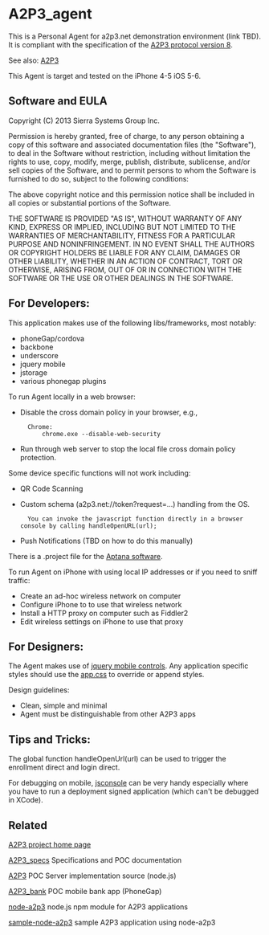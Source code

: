 # A2P3_agent #

This is a Personal Agent for a2p3.net demonstration  environment (link TBD). It is compliant with the specification of the [A2P3 protocol version 8](http://www.a2p3.ca/PDFs/A2P3%20Protocol%20draft%209.pdf "A2P3 protocol version v0.9").

See also: [A2P3](https://github.com/dickhardt/A2P3 "A2P3")

This Agent is target and tested on the iPhone 4-5 iOS 5-6.   

## Software and EULA ##

Copyright (C) 2013 Sierra Systems Group Inc.

Permission is hereby granted, free of charge, to any person obtaining a 
copy of this software and associated documentation files (the "Software"), 
to deal in the Software without restriction, including without limitation 
the rights to use, copy, modify, merge, publish, distribute, sublicense, 
and/or sell copies of the Software, and to permit persons to whom the 
Software is furnished to do so, subject to the following conditions:

The above copyright notice and this permission notice shall be included 
in all copies or substantial portions of the Software.

THE SOFTWARE IS PROVIDED "AS IS", WITHOUT WARRANTY OF ANY KIND, EXPRESS 
OR IMPLIED, INCLUDING BUT NOT LIMITED TO THE WARRANTIES OF MERCHANTABILITY, 
FITNESS FOR A PARTICULAR PURPOSE AND NONINFRINGEMENT. IN NO EVENT SHALL 
THE AUTHORS OR COPYRIGHT HOLDERS BE LIABLE FOR ANY CLAIM, DAMAGES OR OTHER 
LIABILITY, WHETHER IN AN ACTION OF CONTRACT, TORT OR OTHERWISE, ARISING 
FROM, OUT OF OR IN CONNECTION WITH THE SOFTWARE OR THE USE OR OTHER 
DEALINGS IN THE SOFTWARE.


## For Developers: ##

This application makes use of the following libs/frameworks, most notably:

- phoneGap/cordova
- backbone
- underscore
- jquery mobile
- jstorage
- various phonegap plugins

To run Agent locally in a web browser:

- Disable the cross domain policy in your browser, e.g.,   

		Chrome:
			chrome.exe --disable-web-security

- Run through web server to stop the local file cross domain policy protection.

Some device specific functions will not work including:

- QR Code Scanning
- Custom schema (a2p3.net://token?request=...) handling from the OS.  

		You can invoke the javascript function directly in a browser console by calling handleOpenURL(url); 
- Push Notifications (TBD on how to do this manually)

There is a .project file for the [Aptana software](http://www.aptana.com/ "Aptana").

To run Agent on iPhone with using local IP addresses or if you need to sniff traffic:

- Create an ad-hoc wireless network on computer
- Configure iPhone to to use that wireless network
- Install a HTTP proxy on computer such as Fiddler2
- Edit wireless settings on iPhone to use that proxy

## For Designers: ##
The Agent makes use of [jquery mobile controls](http://jquerymobile.com/test/).  Any application specific styles should use the [app.css](https://github.com/dickhardt/A2P3_agent/blob/master/AppiOS/www/css/app.css) to override or append styles.

Design guidelines:

- Clean, simple and minimal
- Agent must be distinguishable from other A2P3 apps

## Tips and Tricks:

The global function handleOpenUrl(url) can be used to trigger the enrollment direct and login direct.

For debugging on mobile, [jsconsole](http://jsconsole.com) can be very handy especially where you have to run a deployment signed application (which can't be debugged in XCode).

## Related

[A2P3 project home page](http://www.a2p3.net)

[A2P3_specs](https://github.com/dickhardt/A2P3_specs) Specifications and POC documentation

[A2P3](https://github.com/dickhardt/A2P3) POC Server implementation source (node.js)

[A2P3_bank](https://github.com/dickhardt/A2P3_bank) POC mobile bank app (PhoneGap)

[node-a2p3](https://github.com/dickhardt/node-a2p3) node.js npm module for A2P3 applications

[sample-node-a2p3](https://github.com/dickhardt/sample-node-a2p3) sample A2P3 application using node-a2p3
		
